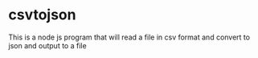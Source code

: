 # csvtojson
This is a node js program that will read a file in csv format and convert to json and output   to a file 
